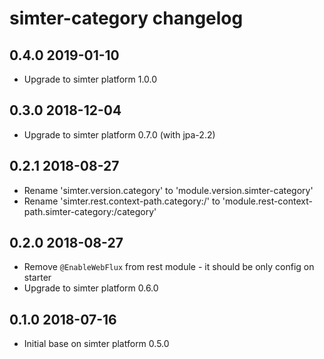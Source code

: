 # simter-category changelog

## 0.4.0 2019-01-10

- Upgrade to simter platform 1.0.0

## 0.3.0 2018-12-04

- Upgrade to simter platform 0.7.0 (with jpa-2.2)

## 0.2.1 2018-08-27

- Rename 'simter.version.category' to 'module.version.simter-category'
- Rename 'simter.rest.context-path.category:/' to 'module.rest-context-path.simter-category:/category'

## 0.2.0 2018-08-27

- Remove `@EnableWebFlux` from rest module - it should be only config on starter
- Upgrade to simter platform 0.6.0

## 0.1.0 2018-07-16

- Initial base on simter platform 0.5.0